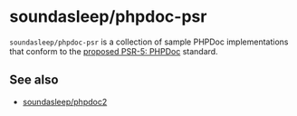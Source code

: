 soundasleep/phpdoc-psr
======================

`soundasleep/phpdoc-psr` is a collection of sample PHPDoc implementations
that conform to the [proposed PSR-5: PHPDoc](https://github.com/phpDocumentor/fig-standards/blob/master/proposed/phpdoc.md) standard.

## See also

* [soundasleep/phpdoc2](https://github.com/soundasleep/phpdoc2)
